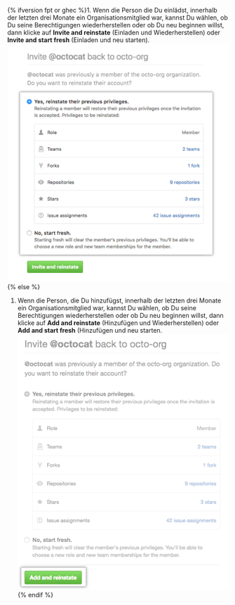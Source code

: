 {% ifversion fpt or ghec %}1. Wenn die Person die Du einlädst, innerhalb der letzten drei Monate ein Organisationsmitglied war, kannst Du wählen, ob Du seine Berechtigungen wiederherstellen oder ob Du neu beginnen willst, dann klicke auf **Invite and reinstate** (Einladen und Wiederherstellen) oder **Invite and start fresh** (Einladen und neu starten).
  ![Auswählen, ob Berechtigungen wiederhergestellt werden sollen](/assets/images/help/organizations/choose_whether_to_restore_org_member_info.png){% else %}
1. Wenn die Person, die Du hinzufügst, innerhalb der letzten drei Monate ein Organisationsmitglied war, kannst Du wählen, ob Du seine Berechtigungen wiederherstellen oder ob Du neu beginnen willst, dann klicke auf **Add and reinstate** (Hinzufügen und Wiederherstellen) oder **Add and start fresh** (Hinzufügen und neu starten. ![Choose whether to restore privileges](/assets/images/help/organizations/choose_whether_to_restore_org_member_info_ghe.png){% endif %}
